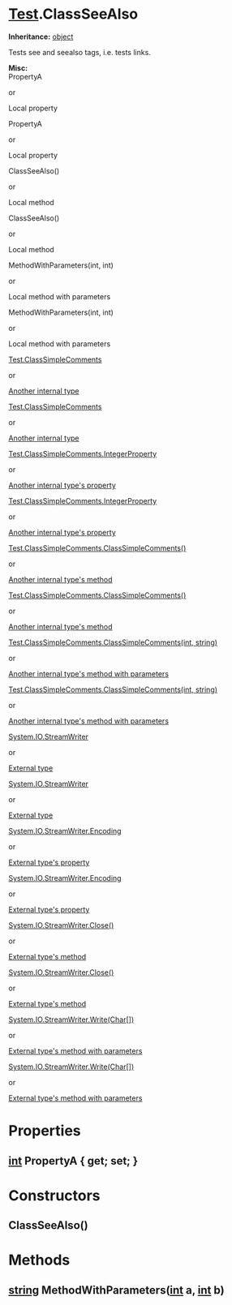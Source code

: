 # [Test](TableOfContents.Test.md).ClassSeeAlso

**Inheritance:** [object](https://docs.microsoft.com/en-us/dotnet/api/system.object)  

Tests see and seealso tags, i.e. tests links.  

**Misc:**  
PropertyA  

 or  

Local property  

  

PropertyA  

 or  

Local property  

  

ClassSeeAlso()  

 or  

Local method  

  

ClassSeeAlso()  

 or  

Local method  

  

MethodWithParameters(int, int)  

 or  

Local method with parameters  

  

MethodWithParameters(int, int)  

 or  

Local method with parameters  

  

[Test.ClassSimpleComments](Test.ClassSimpleComments.md)  

 or  

[Another internal type](Test.ClassSimpleComments.md)  

  

[Test.ClassSimpleComments](Test.ClassSimpleComments.md)  

 or  

[Another internal type](Test.ClassSimpleComments.md)  

  

[Test.ClassSimpleComments.IntegerProperty](Test.ClassSimpleComments.md)  

 or  

[Another internal type's property](Test.ClassSimpleComments.md)  

  

[Test.ClassSimpleComments.IntegerProperty](Test.ClassSimpleComments.md)  

 or  

[Another internal type's property](Test.ClassSimpleComments.md)  

  

[Test.ClassSimpleComments.ClassSimpleComments()](Test.ClassSimpleComments.md)  

 or  

[Another internal type's method](Test.ClassSimpleComments.md)  

  

[Test.ClassSimpleComments.ClassSimpleComments()](Test.ClassSimpleComments.md)  

 or  

[Another internal type's method](Test.ClassSimpleComments.md)  

  

[Test.ClassSimpleComments.ClassSimpleComments(int, string)](Test.ClassSimpleComments.md)  

 or  

[Another internal type's method with parameters](Test.ClassSimpleComments.md)  

  

[Test.ClassSimpleComments.ClassSimpleComments(int, string)](Test.ClassSimpleComments.md)  

 or  

[Another internal type's method with parameters](Test.ClassSimpleComments.md)  

  

[System.IO.StreamWriter](https://docs.microsoft.com/en-us/dotnet/api/system.io.streamwriter)  

 or  

[External type](https://docs.microsoft.com/en-us/dotnet/api/system.io.streamwriter)  

  

[System.IO.StreamWriter](https://docs.microsoft.com/en-us/dotnet/api/system.io.streamwriter)  

 or  

[External type](https://docs.microsoft.com/en-us/dotnet/api/system.io.streamwriter)  

  

[System.IO.StreamWriter.Encoding](https://docs.microsoft.com/en-us/dotnet/api/system.io.streamwriter.encoding)  

 or  

[External type's property](https://docs.microsoft.com/en-us/dotnet/api/system.io.streamwriter.encoding)  

  

[System.IO.StreamWriter.Encoding](https://docs.microsoft.com/en-us/dotnet/api/system.io.streamwriter.encoding)  

 or  

[External type's property](https://docs.microsoft.com/en-us/dotnet/api/system.io.streamwriter.encoding)  

  

[System.IO.StreamWriter.Close()](https://docs.microsoft.com/en-us/dotnet/api/system.io.streamwriter.close)  

 or  

[External type's method](https://docs.microsoft.com/en-us/dotnet/api/system.io.streamwriter.close)  

  

[System.IO.StreamWriter.Close()](https://docs.microsoft.com/en-us/dotnet/api/system.io.streamwriter.close)  

 or  

[External type's method](https://docs.microsoft.com/en-us/dotnet/api/system.io.streamwriter.close)  

  

[System.IO.StreamWriter.Write(Char[])](https://docs.microsoft.com/en-us/dotnet/api/system.io.streamwriter.write)  

 or  

[External type's method with parameters](https://docs.microsoft.com/en-us/dotnet/api/system.io.streamwriter.write)  

  

[System.IO.StreamWriter.Write(Char[])](https://docs.microsoft.com/en-us/dotnet/api/system.io.streamwriter.write)  

 or  

[External type's method with parameters](https://docs.microsoft.com/en-us/dotnet/api/system.io.streamwriter.write)  

# Properties

## [int](https://docs.microsoft.com/en-us/dotnet/api/system.int32) PropertyA { get; set; }

# Constructors

## ClassSeeAlso()

# Methods

## [string](https://docs.microsoft.com/en-us/dotnet/api/system.string) MethodWithParameters([int](https://docs.microsoft.com/en-us/dotnet/api/system.int32) a, [int](https://docs.microsoft.com/en-us/dotnet/api/system.int32) b)

